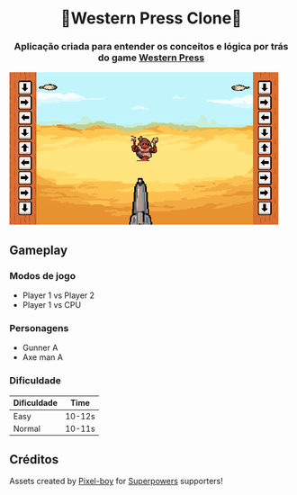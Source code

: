 <h1  align="center"  style="border-bottom: none;">🔫Western Press Clone🏹</h1>

<h3  align="center">Aplicação criada para entender os conceitos e lógica por trás do game <a  href="http://www.westernpressgame.com/">Western Press</a></h3>

 
![Screen](git/images/screen-1.PNG)

##  Gameplay

### Modos de jogo

- Player 1 vs Player 2
- Player 1 vs CPU

### Personagens
- Gunner A
- Axe man A

### Dificuldade
| Dificuldade  | Time  |
|--------------|-------|
| Easy         |10-12s |
| Normal       |10-11s |


## Créditos

 Assets created by [Pixel-boy](https://twitter.com/2pblog1) for [Superpowers](http://superpowers-html5.com/) supporters!